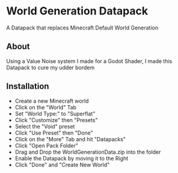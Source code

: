 # World Generation Datapack

A Datapack that replaces Minecraft Default World Generation

## About

Using a Value Noise system I made for a Godot Shader, I made this Datapack to cure my udder bordem

## Installation

- Create a new Minecraft world
- Click on the "World" Tab
- Set "World Type:" to "Superflat"
- Click "Customize" then "Presets"
- Select the "Void" preset
- Click "Use Preset" then "Done"
- Click on the "More" Tab and hit "Datapacks"
- Click "Open Pack Folder"
- Drag and Drop the WorldGenerationData.zip into the folder
- Enable the Datapack by moving it to the Right
- Click "Done" and "Create New World"

